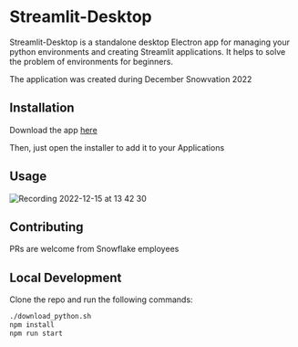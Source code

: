 # Streamlit-Desktop

Streamlit-Desktop is a standalone desktop Electron app for managing your python environments and creating Streamlit applications. It helps to solve the problem of environments for beginners.

The application was created during December Snowvation 2022

## Installation

Download the app [here](https://github.com/sfc-gh-zblackwood/streamlit-desktop/releases)

Then, just open the installer to add it to your Applications

## Usage

![Recording 2022-12-15 at 13 42 30](https://user-images.githubusercontent.com/102999810/207941756-e071eaba-4479-4f9a-bacf-39162672a015.gif)

## Contributing

PRs are welcome from Snowflake employees

## Local Development

Clone the repo and run the following commands:

```sh
./download_python.sh
npm install
npm run start
```
